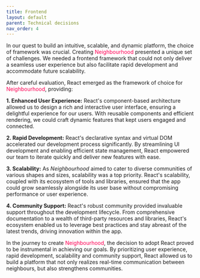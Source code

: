 ```yaml
---
title: Frontend
layout: default
parent: Technical decisions
nav_order: 4
---
```


In our quest to build an intuitive, scalable, and dynamic platform, the choice of framework was crucial. Creating <span style="color:#FF0054">Neighbourhood</span> presented a unique set of challenges. We needed a frontend framework that could not only deliver a seamless user experience but also facilitate rapid development and accommodate future scalability.

After careful evaluation, React emerged as the framework of choice for <span style="color:#FF0054">Neighbourhood</span>, providing:

**1. Enhanced User Experience:**
React's component-based architecture allowed us to design a rich and interactive user interface, ensuring a delightful experience for our users. With reusable components and efficient rendering, we could craft dynamic features that kept users engaged and connected.

**2. Rapid Development:**
React's declarative syntax and virtual DOM accelerated our development process significantly. By streamlining UI development and enabling efficient state management, React empowered our team to iterate quickly and deliver new features with ease.

**3. Scalability:**
As _Neighbourhood_ aimed to cater to diverse communities of various shapes and sizes, scalability was a top priority. React's scalability, coupled with its ecosystem of tools and libraries, ensured that the app could grow seamlessly alongside its user base without compromising performance or user experience.

**4. Community Support:**
React's robust community provided invaluable support throughout the development lifecycle. From comprehensive documentation to a wealth of third-party resources and libraries, React's ecosystem enabled us to leverage best practices and stay abreast of the latest trends, driving innovation within the app.

In the journey to create <span style="color:#FF0054">Neighbourhood</span>, the decision to adopt React proved to be instrumental in achieving our goals. By prioritizing user experience, rapid development, scalability and community support, React allowed us to build a platform that not only realizes real-time communication between neighbours, but also strengthens communities.

